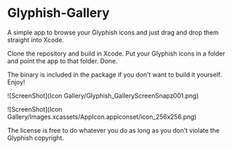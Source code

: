 Glyphish-Gallery
================

A simple app to browse your Glyphish icons and just drag and drop them straight into Xcode.

Clone the repository and build in Xcode. Put your Glyphish icons in a folder and point the app to that folder. Done.

The binary is included in the package if you don't want to build it yourself. Enjoy!

![ScreenShot](Icon Gallery/Glyphish_GalleryScreenSnapz001.png)

![ScreenShot](Icon Gallery/Images.xcassets/AppIcon.appiconset/icon_256x256.png)

The license is free to do whatever you do as long as you don't violate the Glyphish copyright.
